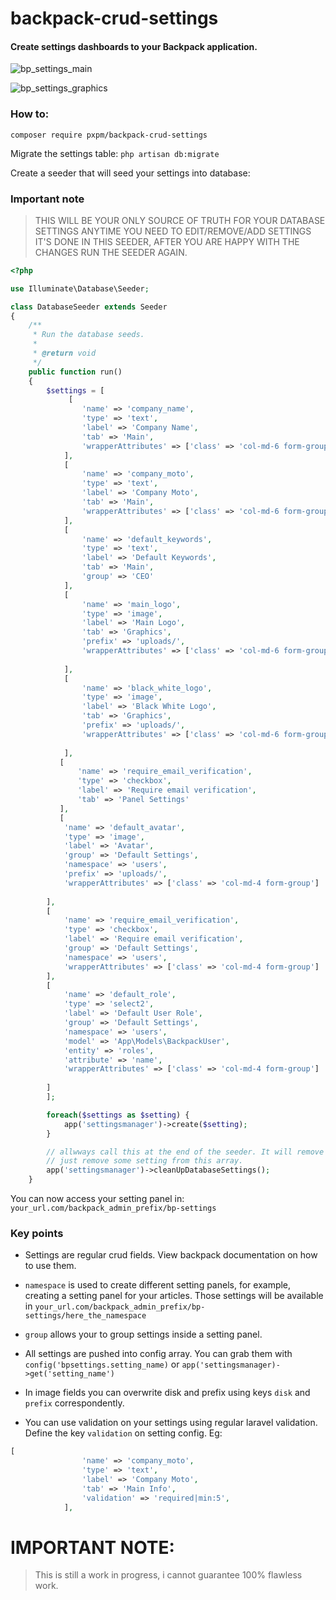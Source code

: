 # backpack-crud-settings

#### Create settings dashboards to your Backpack application.

![bp_settings_main](https://user-images.githubusercontent.com/7188159/74541740-19563900-4f3a-11ea-8819-00f3687be636.PNG)

![bp_settings_graphics](https://user-images.githubusercontent.com/7188159/74541812-38ed6180-4f3a-11ea-9646-4dc79e2c8cc8.PNG)

### How to:

`composer require pxpm/backpack-crud-settings`

Migrate the settings table:
`php artisan db:migrate`


Create a seeder that will seed your settings into database:

### Important note
> THIS WILL BE YOUR ONLY SOURCE OF TRUTH FOR YOUR DATABASE SETTINGS ANYTIME YOU NEED TO EDIT/REMOVE/ADD SETTINGS IT'S DONE IN THIS SEEDER, AFTER YOU ARE HAPPY WITH THE CHANGES RUN THE SEEDER AGAIN.

```php
<?php

use Illuminate\Database\Seeder;

class DatabaseSeeder extends Seeder
{
    /**
     * Run the database seeds.
     *
     * @return void
     */
    public function run()
    {
        $settings = [
             [
                'name' => 'company_name',
                'type' => 'text',
                'label' => 'Company Name',
                'tab' => 'Main',
                'wrapperAttributes' => ['class' => 'col-md-6 form-group']
            ],
            [
                'name' => 'company_moto',
                'type' => 'text',
                'label' => 'Company Moto',
                'tab' => 'Main',
                'wrapperAttributes' => ['class' => 'col-md-6 form-group']
            ],
            [
                'name' => 'default_keywords',
                'type' => 'text',
                'label' => 'Default Keywords',
                'tab' => 'Main',
                'group' => 'CEO'
            ],
            [
                'name' => 'main_logo',
                'type' => 'image',
                'label' => 'Main Logo',
                'tab' => 'Graphics',
                'prefix' => 'uploads/',
                'wrapperAttributes' => ['class' => 'col-md-6 form-group']
                
            ],
            [
                'name' => 'black_white_logo',
                'type' => 'image',
                'label' => 'Black White Logo',
                'tab' => 'Graphics',
                'prefix' => 'uploads/',
                'wrapperAttributes' => ['class' => 'col-md-6 form-group']
                
            ],
           [
               'name' => 'require_email_verification',
               'type' => 'checkbox',
               'label' => 'Require email verification',
               'tab' => 'Panel Settings'
           ],
           [
            'name' => 'default_avatar',
            'type' => 'image',
            'label' => 'Avatar',
            'group' => 'Default Settings',
            'namespace' => 'users',
            'prefix' => 'uploads/',
            'wrapperAttributes' => ['class' => 'col-md-4 form-group']
            
        ],
        [
            'name' => 'require_email_verification',
            'type' => 'checkbox',
            'label' => 'Require email verification',
            'group' => 'Default Settings',
            'namespace' => 'users',
            'wrapperAttributes' => ['class' => 'col-md-4 form-group']
        ],
        [
            'name' => 'default_role',
            'type' => 'select2',
            'label' => 'Default User Role',
            'group' => 'Default Settings',
            'namespace' => 'users',
            'model' => 'App\Models\BackpackUser',
            'entity' => 'roles',
            'attribute' => 'name',
            'wrapperAttributes' => ['class' => 'col-md-4 form-group']
            
        ]    
        ];

        foreach($settings as $setting) {
            app('settingsmanager')->create($setting);
        }

        // allwways call this at the end of the seeder. It will remove any unused settings, eg: you changed a setting name, or you
        // just remove some setting from this array.
        app('settingsmanager')->cleanUpDatabaseSettings();
    }
```

You can now access your setting panel in: `your_url.com/backpack_admin_prefix/bp-settings`

### Key points

- Settings are regular crud fields. View backpack documentation on how to use them. 
- `namespace` is used to create different setting panels, for example, creating a setting panel for your articles. Those settings will be available in `your_url.com/backpack_admin_prefix/bp-settings/here_the_namespace`

- `group` allows your to group settings inside a setting panel.

- All settings are pushed into config array. You can grab them with `config('bpsettings.setting_name)` or `app('settingsmanager)->get('setting_name')`

- In image fields you can overwrite disk and prefix using keys `disk` and `prefix` correspondently.

- You can use validation on your settings using regular laravel validation. Define the key `validation` on setting config. Eg:
```php
[
                'name' => 'company_moto',
                'type' => 'text',
                'label' => 'Company Moto',
                'tab' => 'Main Info',
                'validation' => 'required|min:5',
            ],
```

# IMPORTANT NOTE:

> This is still a work in progress, i cannot guarantee 100% flawless work.

